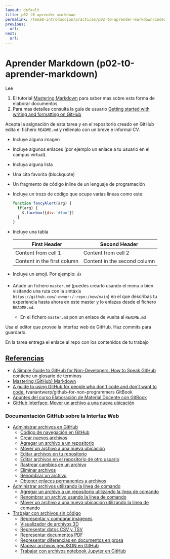 ```yaml
---
layout: default
title: p02-t0-aprender-markdown
permalink: /tema0-introduccion/practicas/p02-t0-aprender-markdown/index.html
previous: 
  url: 
next:
  url: 
---
```


# Aprender Markdown (p02-t0-aprender-markdown)

Lee 

1. El tutorial <a href="https://guides.github.com/features/mastering-markdown/" target="_blank">Mastering Markdown</a> para saber mas sobre esta forma de elaborar documentos
2. Para mas detalles consulta la guía de usuario
<a href="https://docs.github.com/en/free-pro-team@latest/github/writing-on-github/getting-started-with-writing-and-formatting-on-github" target="_blank">Getting started with writing and formatting on GitHub</a>

Acepta la asignación de esta tarea y en el repositorio creado en GitHub edita el fichero `README.md` y rellenalo con un breve e informal
CV.

* Incluye alguna imagen 
* Incluye algunos enlaces (por ejemplo un enlace a tu usuario en el campus virtual).
* Incluya alguna lista 
* Una cita favorita (blockquote)
* Un fragmento de código inline de un lenguaje de programación 
* Incluye un trozo de código que ocupe varias líneas como este:

  ```javascript
  function fancyAlert(arg) {
    if(arg) {
      $.facebox({div:'#foo'})
    }
  }
  ```
* Incluye una tabla

  First Header | Second Header
  ------------ | -------------
  Content from cell 1 | Content from cell 2
  Content in the first column | Content in the second column

* Incluye un emoji. Por ejemplo: :+1:
* Añade un fichero `master.md`  (puedes crearlo usando el menu o bien visitando una ruta con la sintáxis `https://github.com/:owner:/:repo:/new/main`) en el que describas tu experiencia hasta ahora en este master y lo enlazas desde el fichero `README.md`.  
  * En el fichero 
`master.md` pon un enlace de vuelta al `README.md`


Usa el editor que provee la interfaz web de GitHub.
Haz commits para guardarlo.

En la tarea entrega el enlace al repo con los contenidos de tu trabajo

## [Referencias](references)

* [A Simple Guide to GitHub for Non-Developers: How to Speak GitHub](https://unito.io/blog/guide-to-github-for-project-managers/#how-to-speak-github) contiene un glosario de términos
* [Mastering (GitHub) Markdown](https://guides.github.com/features/mastering-markdown/#examples)
* [A guide to using GitHub for people who don't code and don't want to code.](https://github.com/tvanantwerp/github-for-non-programmers) tvanantwerp/github-for-non-programmers GitBook
* [Apuntes del curso Elaboración de Material Docente con GitBook](https://casianorodriguezleon.gitbooks.io/elaboracion-de-material-docente-con-gitbook/content/)
* [GitHub Interface: Mover un archivo a una nueva ubicación](https://docs.github.com/es/free-pro-team@latest/github/managing-files-in-a-repository/moving-a-file-to-a-new-location)

### Documentación GitHub sobre la Interfaz Web
           
*   [Administrar archivos en GitHub](https://docs.github.com/es/free-pro-team@latest/github/managing-files-in-a-repository/managing-files-on-github)
    *   [Código de navegación en GitHub](https://docs.github.com/es/free-pro-team@latest/github/managing-files-in-a-repository/navigating-code-on-github)
    *   [Crear nuevos archivos](https://docs.github.com/es/free-pro-team@latest/github/managing-files-in-a-repository/creating-new-files)
    *   [Agregar un archivo a un repositorio](https://docs.github.com/es/free-pro-team@latest/github/managing-files-in-a-repository/adding-a-file-to-a-repository)
    *   [Mover un archivo a una nueva ubicación](https://docs.github.com/es/free-pro-team@latest/github/managing-files-in-a-repository/moving-a-file-to-a-new-location)
    *   [Editar archivos en tu repositorio](https://docs.github.com/es/free-pro-team@latest/github/managing-files-in-a-repository/editing-files-in-your-repository)
    *   [Editar archivos en el repositorio de otro usuario](https://docs.github.com/es/free-pro-team@latest/github/managing-files-in-a-repository/editing-files-in-another-users-repository)
    *   [Rastrear cambios en un archivo](https://docs.github.com/es/free-pro-team@latest/github/managing-files-in-a-repository/tracking-changes-in-a-file)
    *   [Eliminar archivos](https://docs.github.com/es/free-pro-team@latest/github/managing-files-in-a-repository/deleting-files)
    *   [Renombrar un archivo](https://docs.github.com/es/free-pro-team@latest/github/managing-files-in-a-repository/renaming-a-file)
    *   [Obtener enlaces permanentes a archivos](https://docs.github.com/es/free-pro-team@latest/github/managing-files-in-a-repository/getting-permanent-links-to-files)
*   [Administrar archivos utilizando la línea de comando](https://docs.github.com/es/free-pro-team@latest/github/managing-files-in-a-repository/managing-files-using-the-command-line)
    *   [Agregar un archivo a un repositorio utilizando la línea de comando](https://docs.github.com/es/free-pro-team@latest/github/managing-files-in-a-repository/adding-a-file-to-a-repository-using-the-command-line)
    *   [Renombrar un archivo usando la línea de comando](https://docs.github.com/es/free-pro-team@latest/github/managing-files-in-a-repository/renaming-a-file-using-the-command-line)
    *   [Mover un archivo a una nueva ubicación utilizando la línea de comando](https://docs.github.com/es/free-pro-team@latest/github/managing-files-in-a-repository/moving-a-file-to-a-new-location-using-the-command-line)
*   [Trabajar con archivos sin código](https://docs.github.com/es/free-pro-team@latest/github/managing-files-in-a-repository/working-with-non-code-files)
    *   [Representar y comparar imágenes](https://docs.github.com/es/free-pro-team@latest/github/managing-files-in-a-repository/rendering-and-diffing-images)
    *   [Visualizador de archivos 3D](https://docs.github.com/es/free-pro-team@latest/github/managing-files-in-a-repository/3d-file-viewer)
    *   [Representar datos CSV y TSV](https://docs.github.com/es/free-pro-team@latest/github/managing-files-in-a-repository/rendering-csv-and-tsv-data)
    *   [Representar documentos PDF](https://docs.github.com/es/free-pro-team@latest/github/managing-files-in-a-repository/rendering-pdf-documents)
    *   [Representar diferencias en documentos en prosa](https://docs.github.com/es/free-pro-team@latest/github/managing-files-in-a-repository/rendering-differences-in-prose-documents)
    *   [Mapear archivos geoJSON en GitHub](https://docs.github.com/es/free-pro-team@latest/github/managing-files-in-a-repository/mapping-geojson-files-on-github)
    *   [Trabajar con archivos notebook Jupyter en GitHub](https://docs.github.com/es/free-pro-team@latest/github/managing-files-in-a-repository/working-with-jupyter-notebook-files-on-github)